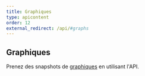 ```yaml
---
title: Graphiques
type: apicontent
order: 12
external_redirect: /api/#graphs
---
```

## Graphiques
Prenez des snapshots de [graphiques](/graphing/) en utilisant l'API.

